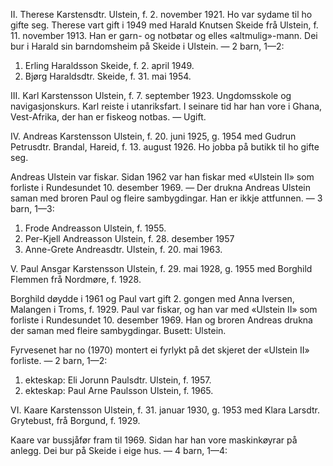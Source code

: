 II. Therese Karstensdtr. Ulstein, f. 2. november 1921. Ho var sydame til ho gifte seg. Therese vart gift i 1949 med Harald Knutsen Skeide frå Ulstein, f. 11. november 1913. Han er garn- og notbøtar og elles «altmulig»-mann. Dei bur i Harald sin barndomsheim på Skeide i Ulstein. — 2 barn, 1—2:

1. Erling Haraldsson Skeide, f. 2. april 1949.
2. Bjørg Haraldsdtr. Skeide, f. 31. mai 1954.

III. Karl Karstensson Ulstein, f. 7. september 1923. Ungdomsskole og navigasjonskurs. Karl reiste i utanriksfart. I seinare tid har han vore i Ghana, Vest-Afrika, der han er fiskeog notbas. — Ugift.

IV. Andreas Karstensson Ulstein, f. 20. juni 1925, g. 1954 med Gudrun Petrusdtr. Brandal, Hareid, f. 13. august 1926. Ho jobba på butikk til ho gifte seg.

Andreas Ulstein var fiskar. Sidan 1962 var han fiskar med «Ulstein II» som forliste i Rundesundet 10. desember 1969. — Der drukna Andreas Ulstein saman med broren Paul og fleire sambygdingar. Han er ikkje attfunnen. — 3 barn, 1—3:

1. Frode Andreasson Ulstein, f. 1955.
2. Per-Kjell Andreasson Ulstein, f. 28. desember 1957
3. Anne-Grete Andreasdtr. Ulstein, f. 20. mai 1963.

V. Paul Ansgar Karstensson Ulstein, f. 29. mai 1928, g. 1955 med Borghild Flemmen frå Nordmøre, f. 1928.

Borghild døydde i 1961 og Paul vart gift 2. gongen med Anna Iversen, Malangen i Troms, f. 1929. Paul var fiskar, og han var med «Ulstein II» som forliste i Rundesundet 10. desember 1969. Han og broren Andreas drukna der saman med fleire sambygdingar. Busett: Ulstein.

Fyrvesenet har no (1970) montert ei fyrlykt på det skjeret der «Ulstein II» forliste. — 2 barn, 1—2:

1. ekteskap: Eli Jorunn Paulsdtr. Ulstein, f. 1957.
2. ekteskap: Paul Arne Paulsson Ulstein, f. 1965.

VI. Kaare Karstensson Ulstein, f. 31. januar 1930, g. 1953 med Klara Larsdtr. Grytebust, frå Borgund, f. 1929.

Kaare var bussjåfør fram til 1969. Sidan har han vore maskinkøyrar på anlegg. Dei bur på Skeide i eige hus. — 4 barn, 1—4: